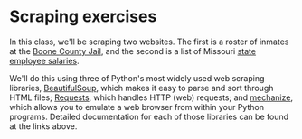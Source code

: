 # Scraping exercises

In this class, we'll be scraping two websites. The first is a roster of inmates at the [Boone County Jail](http://www.showmeboone.com/sheriff/JailResidents/JailResidents.asp), and the second is a list of Missouri [state employee salaries](http://mapyourtaxes.mo.gov/MAP/Employees/Employee/searchemployees.aspx).

We'll do this using three of Python's most widely used web scraping libraries, [BeautifulSoup](http://www.crummy.com/software/BeautifulSoup/), which makes it easy to parse and sort through HTML files; [Requests](http://docs.python-requests.org/en/latest/), which handles HTTP (web) requests; and [mechanize](http://wwwsearch.sourceforge.net/mechanize/), which allows you to emulate a web browser from within your Python programs. Detailed documentation for each of those libraries can be found at the links above.

